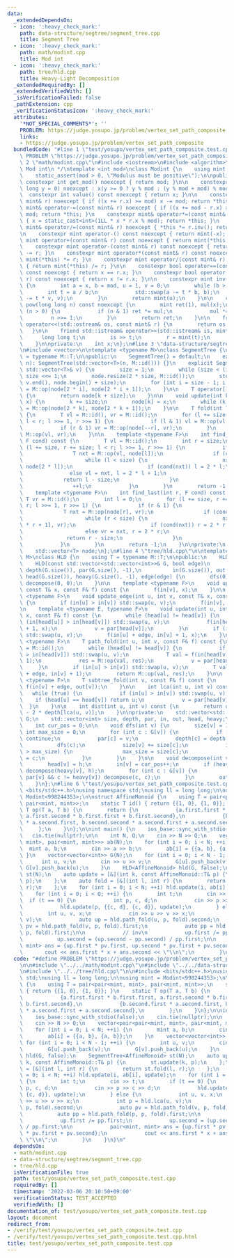 ```yaml
---
data:
  _extendedDependsOn:
  - icon: ':heavy_check_mark:'
    path: data-structure/segtree/segment_tree.cpp
    title: Segment Tree
  - icon: ':heavy_check_mark:'
    path: math/modint.cpp
    title: Mod int
  - icon: ':heavy_check_mark:'
    path: tree/hld.cpp
    title: Heavy-Light Decomposition
  _extendedRequiredBy: []
  _extendedVerifiedWith: []
  _isVerificationFailed: false
  _pathExtension: cpp
  _verificationStatusIcon: ':heavy_check_mark:'
  attributes:
    '*NOT_SPECIAL_COMMENTS*': ''
    PROBLEM: https://judge.yosupo.jp/problem/vertex_set_path_composite
    links:
    - https://judge.yosupo.jp/problem/vertex_set_path_composite
  bundledCode: "#line 1 \"test/yosupo/vertex_set_path_composite.test.cpp\"\n#define\
    \ PROBLEM \"https://judge.yosupo.jp/problem/vertex_set_path_composite\"\n\n#line\
    \ 2 \"math/modint.cpp\"\n#include <iostream>\n#include <algorithm>\n\n/*\n * @brief\
    \ Mod int\n */\ntemplate <int mod>\nclass Modint {\n    using mint = Modint;\n\
    \    static_assert(mod > 0, \"Modulus must be positive\");\n\npublic:\n    static\
    \ constexpr int get_mod() noexcept { return mod; }\n\n    constexpr Modint(long\
    \ long y = 0) noexcept : x(y >= 0 ? y % mod : (y % mod + mod) % mod) {}\n\n  \
    \  constexpr int value() const noexcept { return x; }\n\n    constexpr mint& operator+=(const\
    \ mint& r) noexcept { if ((x += r.x) >= mod) x -= mod; return *this; }\n    constexpr\
    \ mint& operator-=(const mint& r) noexcept { if ((x += mod - r.x) >= mod) x -=\
    \ mod; return *this; }\n    constexpr mint& operator*=(const mint& r) noexcept\
    \ { x = static_cast<int>(1LL * x * r.x % mod); return *this; }\n    constexpr\
    \ mint& operator/=(const mint& r) noexcept { *this *= r.inv(); return *this; }\n\
    \n    constexpr mint operator-() const noexcept { return mint(-x); }\n\n    constexpr\
    \ mint operator+(const mint& r) const noexcept { return mint(*this) += r; }\n\
    \    constexpr mint operator-(const mint& r) const noexcept { return mint(*this)\
    \ -= r; }\n    constexpr mint operator*(const mint& r) const noexcept { return\
    \ mint(*this) *= r; }\n    constexpr mint operator/(const mint& r) const noexcept\
    \ { return mint(*this) /= r; }\n\n    constexpr bool operator==(const mint& r)\
    \ const noexcept { return x == r.x; }\n    constexpr bool operator!=(const mint&\
    \ r) const noexcept { return x != r.x; }\n\n    constexpr mint inv() const noexcept\
    \ {\n        int a = x, b = mod, u = 1, v = 0;\n        while (b > 0) {\n    \
    \        int t = a / b;\n            std::swap(a -= t * b, b);\n            std::swap(u\
    \ -= t * v, v);\n        }\n        return mint(u);\n    }\n\n    constexpr mint\
    \ pow(long long n) const noexcept {\n        mint ret(1), mul(x);\n        while\
    \ (n > 0) {\n            if (n & 1) ret *= mul;\n            mul *= mul;\n   \
    \         n >>= 1;\n        }\n        return ret;\n    }\n\n    friend std::ostream&\
    \ operator<<(std::ostream& os, const mint& r) {\n        return os << r.x;\n \
    \   }\n\n    friend std::istream& operator>>(std::istream& is, mint& r) {\n  \
    \      long long t;\n        is >> t;\n        r = mint(t);\n        return is;\n\
    \    }\n\nprivate:\n    int x;\n};\n#line 3 \"data-structure/segtree/segment_tree.cpp\"\
    \n#include <vector>\n\ntemplate <typename M>\nclass SegmentTree {\n    using T\
    \ = typename M::T;\n\npublic:\n    SegmentTree() = default;\n    explicit SegmentTree(int\
    \ n): SegmentTree(std::vector<T>(n, M::id())) {}\n    explicit SegmentTree(const\
    \ std::vector<T>& v) {\n        size = 1;\n        while (size < (int) v.size())\
    \ size <<= 1;\n        node.resize(2 * size, M::id());\n        std::copy(v.begin(),\
    \ v.end(), node.begin() + size);\n        for (int i = size - 1; i > 0; --i) node[i]\
    \ = M::op(node[2 * i], node[2 * i + 1]);\n    }\n\n    T operator[](int k) const\
    \ {\n        return node[k + size];\n    }\n\n    void update(int k, const T&\
    \ x) {\n        k += size;\n        node[k] = x;\n        while (k >>= 1) node[k]\
    \ = M::op(node[2 * k], node[2 * k + 1]);\n    }\n\n    T fold(int l, int r) const\
    \ {\n        T vl = M::id(), vr = M::id();\n        for (l += size, r += size;\
    \ l < r; l >>= 1, r >>= 1) {\n            if (l & 1) vl = M::op(vl, node[l++]);\n\
    \            if (r & 1) vr = M::op(node[--r], vr);\n        }\n        return\
    \ M::op(vl, vr);\n    }\n\n    template <typename F>\n    int find_first(int l,\
    \ F cond) const {\n        T vl = M::id();\n        int r = size;\n        for\
    \ (l += size, r += size; l < r; l >>= 1, r >>= 1) {\n            if (l & 1) {\n\
    \                T nxt = M::op(vl, node[l]);\n                if (cond(nxt)) {\n\
    \                    while (l < size) {\n                        nxt = M::op(vl,\
    \ node[2 * l]);\n                        if (cond(nxt)) l = 2 * l;\n         \
    \               else vl = nxt, l = 2 * l + 1;\n                    }\n       \
    \             return l - size;\n                }\n                vl = nxt;\n\
    \                ++l;\n            }\n        }\n        return -1;\n    }\n\n\
    \    template <typename F>\n    int find_last(int r, F cond) const {\n       \
    \ T vr = M::id();\n        int l = 0;\n        for (l += size, r += size; l <\
    \ r; l >>= 1, r >>= 1) {\n            if (r & 1) {\n                --r;\n   \
    \             T nxt = M::op(node[r], vr);\n                if (cond(nxt)) {\n\
    \                    while (r < size) {\n                        nxt = M::op(node[2\
    \ * r + 1], vr);\n                        if (cond(nxt)) r = 2 * r + 1;\n    \
    \                    else vr = nxt, r = 2 * r;\n                    }\n      \
    \              return r - size;\n                }\n                vr = nxt;\n\
    \            }\n        }\n        return -1;\n    }\n\nprivate:\n    int size;\n\
    \    std::vector<T> node;\n};\n#line 4 \"tree/hld.cpp\"\n\ntemplate <typename\
    \ M>\nclass HLD {\n    using T = typename M::T;\n\npublic:\n    HLD() = default;\n\
    \    HLD(const std::vector<std::vector<int>>& G, bool edge)\n        : G(G), size(G.size()),\
    \ depth(G.size()), par(G.size(), -1),\n          in(G.size()), out(G.size()),\
    \ head(G.size()), heavy(G.size(), -1), edge(edge) {\n        dfs(0);\n       \
    \ decompose(0, 0);\n    }\n\n    template <typename F>\n    void update(int v,\
    \ const T& x, const F& f) const {\n        f(in[v], x);\n    }\n\n    template\
    \ <typename F>\n    void update_edge(int u, int v, const T& x, const F& f) const\
    \ {\n        if (in[u] > in[v]) std::swap(u, v);\n        f(in[v], x);\n    }\n\
    \n    template <typename E, typename F>\n    void update(int u, int v, const E&\
    \ x, const F& f) const {\n        while (head[u] != head[v]) {\n            if\
    \ (in[head[u]] > in[head[v]]) std::swap(u, v);\n            f(in[head[v]], in[v]\
    \ + 1, x);\n            v = par[head[v]];\n        }\n        if (in[u] > in[v])\
    \ std::swap(u, v);\n        f(in[u] + edge, in[v] + 1, x);\n    }\n\n    template\
    \ <typename F>\n    T path_fold(int u, int v, const F& f) const {\n        T res\
    \ = M::id();\n        while (head[u] != head[v]) {\n            if (in[head[u]]\
    \ > in[head[v]]) std::swap(u, v);\n            T val = f(in[head[v]], in[v] +\
    \ 1);\n            res = M::op(val, res);\n            v = par[head[v]];\n   \
    \     }\n        if (in[u] > in[v]) std::swap(u, v);\n        T val = f(in[u]\
    \ + edge, in[v] + 1);\n        return M::op(val, res);\n    }\n\n    template\
    \ <typename F>\n    T subtree_fold(int v, const F& f) const {\n        return\
    \ f(in[v] + edge, out[v]);\n    }\n\n    int lca(int u, int v) const {\n     \
    \   while (true) {\n            if (in[u] > in[v]) std::swap(u, v);\n        \
    \    if (head[u] == head[v]) return u;\n            v = par[head[v]];\n      \
    \  }\n    }\n\n    int dist(int u, int v) const {\n        return depth[u] + depth[v]\
    \ - 2 * depth[lca(u, v)];\n    }\n\nprivate:\n    std::vector<std::vector<int>>\
    \ G;\n    std::vector<int> size, depth, par, in, out, head, heavy;\n    bool edge;\n\
    \    int cur_pos = 0;\n\n    void dfs(int v) {\n        size[v] = 1;\n       \
    \ int max_size = 0;\n        for (int c : G[v]) {\n            if (c == par[v])\
    \ continue;\n            par[c] = v;\n            depth[c] = depth[v] + 1;\n \
    \           dfs(c);\n            size[v] += size[c];\n            if (size[c]\
    \ > max_size) {\n                max_size = size[c];\n                heavy[v]\
    \ = c;\n            }\n        }\n    }\n\n    void decompose(int v, int h) {\n\
    \        head[v] = h;\n        in[v] = cur_pos++;\n        if (heavy[v] != -1)\
    \ decompose(heavy[v], h);\n        for (int c : G[v]) {\n            if (c !=\
    \ par[v] && c != heavy[v]) decompose(c, c);\n        }\n        out[v] = cur_pos;\n\
    \    }\n};\n#line 6 \"test/yosupo/vertex_set_path_composite.test.cpp\"\n\n#include\
    \ <bits/stdc++.h>\nusing namespace std;\nusing ll = long long;\n\nusing mint =\
    \ Modint<998244353>;\n\nstruct AffineMonoid {\n    using T = pair<pair<mint, mint>,\
    \ pair<mint, mint>>;\n    static T id() { return {{1, 0}, {1, 0}}; }\n    static\
    \ T op(T a, T b) {\n        return {\n            {a.first.first * b.first.first,\
    \ a.first.second * b.first.first + b.first.second},\n            {b.second.first\
    \ * a.second.first, b.second.second * a.second.first + a.second.second},\n   \
    \     };\n    }\n};\n\nint main() {\n    ios_base::sync_with_stdio(false);\n \
    \   cin.tie(nullptr);\n\n    int N, Q;\n    cin >> N >> Q;\n    vector<pair<pair<mint,\
    \ mint>, pair<mint, mint>>> ab(N);\n    for (int i = 0; i < N; ++i) {\n      \
    \  mint a, b;\n        cin >> a >> b;\n        ab[i] = {{a, b}, {a, b}};\n   \
    \ }\n    vector<vector<int>> G(N);\n    for (int i = 0; i < N - 1; ++i) {\n  \
    \      int u, v;\n        cin >> u >> v;\n        G[u].push_back(v);\n       \
    \ G[v].push_back(u);\n    }\n    HLD<AffineMonoid> hld(G, false);\n    SegmentTree<AffineMonoid>\
    \ st(N);\n    auto update = [&](int k, const AffineMonoid::T& p) {\n        st.update(k,\
    \ p);\n    };\n    auto fold = [&](int l, int r) {\n        return st.fold(l,\
    \ r);\n    };\n    for (int i = 0; i < N; ++i) hld.update(i, ab[i], update);\n\
    \    for (int i = 0; i < Q; ++i) {\n        int t;\n        cin >> t;\n      \
    \  if (t == 0) {\n            int p, c, d;\n            cin >> p >> c >> d;\n\
    \            hld.update(p, {{c, d}, {c, d}}, update);\n        } else {\n    \
    \        int u, v, x;\n            cin >> u >> v >> x;\n            int p = hld.lca(u,\
    \ v);\n            auto up = hld.path_fold(u, p, fold).second;\n            auto\
    \ pv = hld.path_fold(v, p, fold).first;\n            auto pp = hld.path_fold(p,\
    \ p, fold).first;\n\n            // inv\n            up.first /= pp.first;\n \
    \           up.second = (up.second - pp.second) / pp.first;\n\n            pair<mint,\
    \ mint> ans = {up.first * pv.first, up.second * pv.first + pv.second};\n     \
    \       cout << ans.first * x + ans.second << \"\\n\";\n        }\n    }\n}\n"
  code: "#define PROBLEM \"https://judge.yosupo.jp/problem/vertex_set_path_composite\"\
    \n\n#include \"../../math/modint.cpp\"\n#include \"../../data-structure/segtree/segment_tree.cpp\"\
    \n#include \"../../tree/hld.cpp\"\n\n#include <bits/stdc++.h>\nusing namespace\
    \ std;\nusing ll = long long;\n\nusing mint = Modint<998244353>;\n\nstruct AffineMonoid\
    \ {\n    using T = pair<pair<mint, mint>, pair<mint, mint>>;\n    static T id()\
    \ { return {{1, 0}, {1, 0}}; }\n    static T op(T a, T b) {\n        return {\n\
    \            {a.first.first * b.first.first, a.first.second * b.first.first +\
    \ b.first.second},\n            {b.second.first * a.second.first, b.second.second\
    \ * a.second.first + a.second.second},\n        };\n    }\n};\n\nint main() {\n\
    \    ios_base::sync_with_stdio(false);\n    cin.tie(nullptr);\n\n    int N, Q;\n\
    \    cin >> N >> Q;\n    vector<pair<pair<mint, mint>, pair<mint, mint>>> ab(N);\n\
    \    for (int i = 0; i < N; ++i) {\n        mint a, b;\n        cin >> a >> b;\n\
    \        ab[i] = {{a, b}, {a, b}};\n    }\n    vector<vector<int>> G(N);\n   \
    \ for (int i = 0; i < N - 1; ++i) {\n        int u, v;\n        cin >> u >> v;\n\
    \        G[u].push_back(v);\n        G[v].push_back(u);\n    }\n    HLD<AffineMonoid>\
    \ hld(G, false);\n    SegmentTree<AffineMonoid> st(N);\n    auto update = [&](int\
    \ k, const AffineMonoid::T& p) {\n        st.update(k, p);\n    };\n    auto fold\
    \ = [&](int l, int r) {\n        return st.fold(l, r);\n    };\n    for (int i\
    \ = 0; i < N; ++i) hld.update(i, ab[i], update);\n    for (int i = 0; i < Q; ++i)\
    \ {\n        int t;\n        cin >> t;\n        if (t == 0) {\n            int\
    \ p, c, d;\n            cin >> p >> c >> d;\n            hld.update(p, {{c, d},\
    \ {c, d}}, update);\n        } else {\n            int u, v, x;\n            cin\
    \ >> u >> v >> x;\n            int p = hld.lca(u, v);\n            auto up = hld.path_fold(u,\
    \ p, fold).second;\n            auto pv = hld.path_fold(v, p, fold).first;\n \
    \           auto pp = hld.path_fold(p, p, fold).first;\n\n            // inv\n\
    \            up.first /= pp.first;\n            up.second = (up.second - pp.second)\
    \ / pp.first;\n\n            pair<mint, mint> ans = {up.first * pv.first, up.second\
    \ * pv.first + pv.second};\n            cout << ans.first * x + ans.second <<\
    \ \"\\n\";\n        }\n    }\n}\n"
  dependsOn:
  - math/modint.cpp
  - data-structure/segtree/segment_tree.cpp
  - tree/hld.cpp
  isVerificationFile: true
  path: test/yosupo/vertex_set_path_composite.test.cpp
  requiredBy: []
  timestamp: '2022-03-06 20:10:50+09:00'
  verificationStatus: TEST_ACCEPTED
  verifiedWith: []
documentation_of: test/yosupo/vertex_set_path_composite.test.cpp
layout: document
redirect_from:
- /verify/test/yosupo/vertex_set_path_composite.test.cpp
- /verify/test/yosupo/vertex_set_path_composite.test.cpp.html
title: test/yosupo/vertex_set_path_composite.test.cpp
---
```

